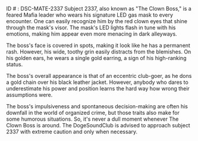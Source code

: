 ID # : DSC-MATE-2337
Subject 2337, also known as "The Clown Boss," is a feared Mafia leader who wears his signature LED gas mask to every encounter. One can easily recognize him by the red clown eyes that shine through the mask's visor. The mask's LED lights flash in tune with his emotions, making him appear even more menacing in dark alleyways.

The boss's face is covered in spots, making it look like he has a permanent rash. However, his wide, toothy grin easily distracts from the blemishes. On his golden ears, he wears a single gold earring, a sign of his high-ranking status.

The boss's overall appearance is that of an eccentric club-goer, as he dons a gold chain over his black leather jacket. However, anybody who dares to underestimate his power and position learns the hard way how wrong their assumptions were.

The boss's impulsiveness and spontaneous decision-making are often his downfall in the world of organized crime, but those traits also make for some humorous situations. So, it's never a dull moment whenever The Clown Boss is around. The DogeSoundClub is advised to approach subject 2337 with extreme caution and only when necessary.